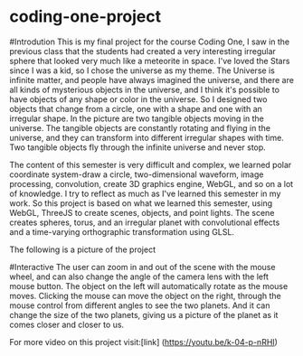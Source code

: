 # coding-one-project
#Introdution
This is my final project for the course Coding One, I saw in the previous class that the students had created a very interesting irregular sphere that looked very much like a meteorite in space. I've loved the Stars since I was a kid, so I chose the universe as my theme. The Universe is infinite matter, and people have always imagined the universe, and there are all kinds of mysterious objects in the universe, and I think it's possible to have objects of any shape or color in the universe. So I designed two objects that change from a circle, one with a shape and one with an irregular shape.
In the picture are two tangible objects moving in the universe. The tangible objects are constantly rotating and flying in the universe, and they can transform into different irregular shapes with time. Two tangible objects fly through the infinite universe and never stop.

The content of this semester is very difficult and complex, we learned polar coordinate system-draw a circle, two-dimensional waveform, image processing, convolution, create 3D graphics engine, WebGL, and so on a lot of knowledge. I try to reflect as much as I've learned this semester in my work. So this project is based on what we learned this semester, using WebGL, ThreeJS to create scenes, objects, and point lights.
The scene creates spheres, torus, and an irregular planet with convolutional effects and a time-varying orthographic transformation using GLSL.

The following is a picture of the project



#Interactive
The user can zoom in and out of the scene with the mouse wheel, and can also change the angle of the camera lens with the left mouse button. The object on the left will automatically rotate as the mouse moves. Clicking the mouse can move the object on the right, through the mouse control from different angles to see the two planets. And it can change the size of the two planets, giving us a picture of the planet as it comes closer and closer to us.


For more video on this project visit:[link] (https://youtu.be/k-04-p-nRHI)

